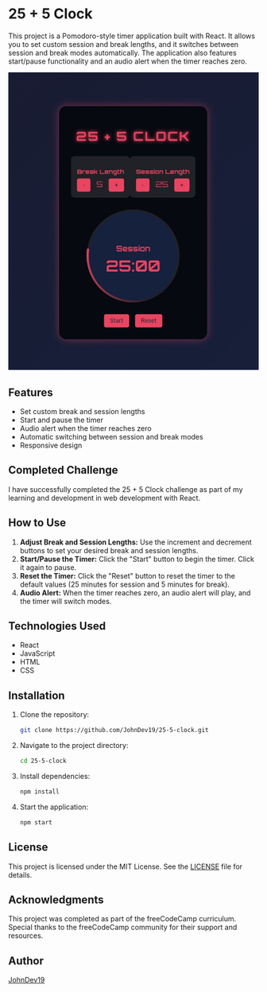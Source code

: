 # 25 + 5 Clock

This project is a Pomodoro-style timer application built with React. It allows you to set custom session and break lengths, and it switches between session and break modes automatically. The application also features start/pause functionality and an audio alert when the timer reaches zero.

![25 + 5 Clock Screenshot](screenshot.jpg)

## Features

- Set custom break and session lengths
- Start and pause the timer
- Audio alert when the timer reaches zero
- Automatic switching between session and break modes
- Responsive design

## Completed Challenge

I have successfully completed the 25 + 5 Clock challenge as part of my learning and development in web development with React.

## How to Use

1. **Adjust Break and Session Lengths:** Use the increment and decrement buttons to set your desired break and session lengths.
2. **Start/Pause the Timer:** Click the "Start" button to begin the timer. Click it again to pause.
3. **Reset the Timer:** Click the "Reset" button to reset the timer to the default values (25 minutes for session and 5 minutes for break).
4. **Audio Alert:** When the timer reaches zero, an audio alert will play, and the timer will switch modes.

## Technologies Used

- React
- JavaScript
- HTML
- CSS

## Installation

1. Clone the repository:

    ```bash
    git clone https://github.com/JohnDev19/25-5-clock.git
    ```

2. Navigate to the project directory:

    ```bash
    cd 25-5-clock
    ```

3. Install dependencies:

    ```bash
    npm install
    ```

4. Start the application:

    ```bash
    npm start
    ```

## License

This project is licensed under the MIT License. See the [LICENSE](LICENSE) file for details.

## Acknowledgments

This project was completed as part of the freeCodeCamp curriculum. Special thanks to the freeCodeCamp community for their support and resources.

## Author

[JohnDev19](https://github.com/JohnDev19)
